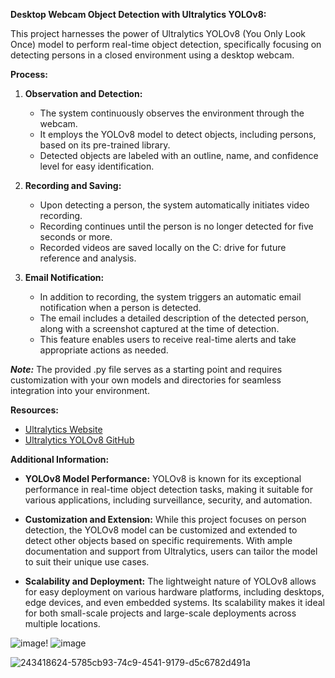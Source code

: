 **Desktop Webcam Object Detection with Ultralytics YOLOv8:**

This project harnesses the power of Ultralytics YOLOv8 (You Only Look Once) model to perform real-time object detection, specifically focusing on detecting persons in a closed environment using a desktop webcam.

**Process:**

1. **Observation and Detection:**
   - The system continuously observes the environment through the webcam.
   - It employs the YOLOv8 model to detect objects, including persons, based on its pre-trained library.
   - Detected objects are labeled with an outline, name, and confidence level for easy identification.

2. **Recording and Saving:**
   - Upon detecting a person, the system automatically initiates video recording.
   - Recording continues until the person is no longer detected for five seconds or more.
   - Recorded videos are saved locally on the C: drive for future reference and analysis.

3. **Email Notification:**
   - In addition to recording, the system triggers an automatic email notification when a person is detected.
   - The email includes a detailed description of the detected person, along with a screenshot captured at the time of detection.
   - This feature enables users to receive real-time alerts and take appropriate actions as needed.

***Note:*** 
The provided .py file serves as a starting point and requires customization with your own models and directories for seamless integration into your environment.

**Resources:**
- [Ultralytics Website](https://www.ultralytics.com/)
- [Ultralytics YOLOv8 GitHub](https://github.com/ultralytics/ultralytics)

**Additional Information:**

- **YOLOv8 Model Performance:** YOLOv8 is known for its exceptional performance in real-time object detection tasks, making it suitable for various applications, including surveillance, security, and automation.
  
- **Customization and Extension:** While this project focuses on person detection, the YOLOv8 model can be customized and extended to detect other objects based on specific requirements. With ample documentation and support from Ultralytics, users can tailor the model to suit their unique use cases.

- **Scalability and Deployment:** The lightweight nature of YOLOv8 allows for easy deployment on various hardware platforms, including desktops, edge devices, and even embedded systems. Its scalability makes it ideal for both small-scale projects and large-scale deployments across multiple locations.


![image](https://github.com/ErikSierra/Object-Detection-Webcam/assets/120680439/6bcaf18c-6c7e-4f74-bead-cfcd2cf6788a)!
![image](https://github.com/ErikSierra/Object-Detection-Webcam/assets/120680439/d7c1e7e7-a036-4681-9f43-767f5868ac9c)



![243418624-5785cb93-74c9-4541-9179-d5c6782d491a](https://github.com/ErikSierra/Object-Detection-Webcam/assets/120680439/e863233d-5bc7-4af1-8920-a864f543fe0d)


